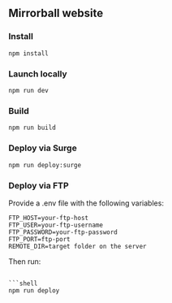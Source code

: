 ## Mirrorball website

### Install
```shell
npm install
```

### Launch locally
```shell
npm run dev
```

### Build
```shell
npm run build
```

### Deploy via Surge
```shell
npm run deploy:surge
```

### Deploy via FTP
Provide a .env file with the following variables:
```plaintext
FTP_HOST=your-ftp-host
FTP_USER=your-ftp-username
FTP_PASSWORD=your-ftp-password
FTP_PORT=ftp-port
REMOTE_DIR=target folder on the server
```
Then run:
```

```shell
npm run deploy
```
